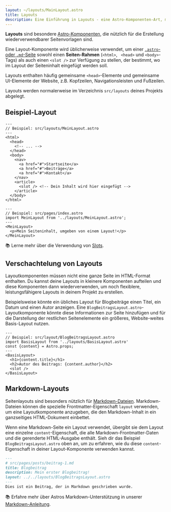 ```yaml
---
layout: ~/layouts/MainLayout.astro
title: Layouts
description: Eine Einführung in Layouts - eine Astro-Komponenten-Art, mit der sich mehrere Seiten eine gemeinsame Gestaltung teilen können.
---
```


**Layouts** sind besondere [Astro-Komponenten](/de/core-concepts/astro-components/), die nützlich für die Erstellung wiederverwendbarer Seitenvorlagen sind.

Eine Layout-Komponente wird üblicherweise verwendet, um einer [`.astro`- oder `.md`-Seite](/de/core-concepts/astro-pages/) sowohl einen **Seiten-Rahmen** (`<html>`, ` <head>` und `<body>`-Tags) als auch einen `<slot />` zur Verfügung zu stellen, der bestimmt, wo im Layout der Seiteninhalt eingefügt werden soll.

Layouts enthalten häufig gemeinsame `<head>`-Elemente und gemeinsame UI-Elemente der Website, z.B. Kopfzeilen, Navigationsleisten und Fußzeilen.

Layouts werden normalerweise im Verzeichnis `src/layouts` deines Projekts abgelegt.

## Beispiel-Layout

```astro
---
// Beispiel: src/layouts/MeinLayout.astro
---
<html>
  <head>
    <!-- ... -->
  </head>
  <body>
    <nav>
      <a href="#">Startseite</a>
      <a href="#">Beiträge</a>
      <a href="#">Kontakt</a>
    </nav>
    <article>
      <slot /> <!-- Dein Inhalt wird hier eingefügt -->
    </article>
  </body>
</html>
```

```astro
---
// Beispiel: src/pages/index.astro
import MeinLayout from '../layouts/MeinLayout.astro';
---
<MeinLayout>
  <p>Mein Seiteninhalt, umgeben von einem Layout!</p>
</MeinLayout>
```

📚 Lerne mehr über die Verwendung von [Slots](/de/core-concepts/astro-components/#slots).


## Verschachtelung von Layouts

Layoutkomponenten müssen nicht eine ganze Seite im HTML-Format enthalten. Du kannst deine Layouts in kleinere Komponenten aufteilen und diese Komponenten dann wiederverwenden, um noch flexiblere, leistungsfähigere Layouts in deinem Projekt zu erstellen.

Beispielsweise könnte ein übliches Layout für Blogbeiträge einen Titel, ein Datum und einen Autor anzeigen. Eine `BlogBeitragsLayout.astro`-Layoutkomponente könnte diese Informationen zur Seite hinzufügen und für die Darstellung der restlichen Seitenelemente ein größeres, Website-weites Basis-Layout nutzen.

```astro
---
// Beispiel: src/layout/BlogBeitragsLayout.astro
import BasisLayout from '../layouts/BasisLayout.astro'
const {content} = Astro.props;
---
<BasisLayout>
  <h1>{content.title}</h1>
  <h2>Autor des Beitrags: {content.author}</h2>
  <slot />
</BasisLayout>
```


## Markdown-Layouts

Seitenlayouts sind besonders nützlich für [Markdown-Dateien](/de/guides/markdown-content/#markdown-pages). Markdown-Dateien können die spezielle Frontmatter-Eigenschaft `layout` verwenden, um eine Layoutkomponente anzugeben, die den Markdown-Inhalt in ein ganzseitiges HTML-Dokument einbettet.

Wenn eine Markdown-Seite ein Layout verwendet, übergibt sie dem Layout eine einzelne `content`-Eigenschaft, die alle Markdown-Frontmatter-Daten und die gerenderte HTML-Ausgabe enthält. Sieh dir das Beispiel `BlogBeitragsLayout.astro` oben an, um zu erfahren, wie du diese `content`-Eigenschaft in deiner Layout-Komponente verwenden kannst.


```markdown
---
# src/pages/posts/beitrag-1.md
title: Blogbeitrag
description: Mein erster Blogbeitrag!
layout: ../../layouts/BlogBeitragsLayout.astro
---
Dies ist ein Beitrag, der in Markdown geschrieben wurde.
```

📚 Erfahre mehr über Astros Markdown-Unterstützung in unserer [Markdown-Anleitung](/de/guides/markdown-content/).
